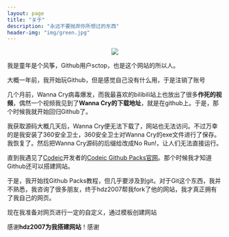 ```yaml
---
layout: page
title: "关于"
description: "永远不要抛弃你所想过的东西"
header-img: "img/green.jpg"
---
```



<center>
    <p><img src="https://gss0.baidu.com/7Ls0a8Sm2Q5IlBGlnYG/sys/portraitl/item/382673a0?t=1491883856" align="center"></p>
</center>

我是童年是个风筝，Github用户sctop，也是这个网站的所以人。

大概一年前，我开始玩Github，但是感觉自己没有什么用，于是注销了账号

几个月前，Wanna Cry病毒爆发，而我最喜欢的bilibili站上也放出了很多**作死的视频**，偶然一个视频我见到了**Wanna Cry的下载地址**，就是在github上。于是，那个时候我就开始回归Github了。

我获取源码大概几天后，Wanna Cry便无法下载了，网站也无法访问。不过万幸的是我安装了360安全卫士，360安全卫士对Wanna Cry的exe文件进行了保存。我恢复了。然后把Wanna Cry源码的后缀给改成No Run!，让人们无法直接运行。

直到我遇见了[Codeic](https://github.com/Ambicour/Codeic)开发者的[Codeic Github Packs官网](https://ambicour.github.io/Codeic/)。那个时候我才知道Github还可以搭建网站。

于是，我开始找Github Packs教程，但几乎要涉及到git。对于Git这个东西，我并不熟悉，我咨询了很多朋友，终于hdz2007帮我fork了他的网站，我才真正拥有了我自己的网页。

现在我准备对网页进行一定的自定义，通过模板创建网站

感谢**hdz2007为我搭建网站**！感谢
